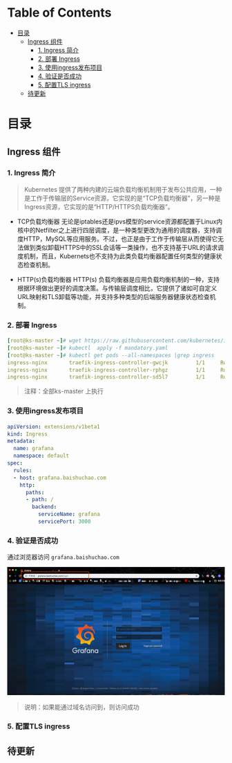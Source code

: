 Table of Contents
=================


<!-- TOC -->

- [目录](#目录)
    - [Ingress 组件](#ingress-组件)
        - [1. Ingress 简介](#1-ingress-简介)
        - [2. 部署 Ingress](#2-部署-ingress)
        - [3. 使用ingress发布项目](#3-使用ingress发布项目)
        - [4.  验证是否成功](#4--验证是否成功)
        - [5. 配置TLS ingress](#5-配置tls-ingress)
    - [待更新](#待更新)

<!-- /TOC -->


# 目录                                                                                                                                                                                                                                                                                                   　　　           
## Ingress 组件

### 1. Ingress 简介

> Kubernetes 提供了两种内建的云端负载均衡机制用于发布公共应用，一种是工作于传输层的Service资源，它实现的是“TCP负载均衡器”，另一种是Ingress资源，它实现的是“HTTP/HTTPS负载均衡器”。

- TCP负载均衡器
无论是iptables还是ipvs模型的service资源都配置于Linux内核中的Netfilter之上进行四层调度，是一种类型更改为通用的调度器，支持调度HTTP，MySQL等应用服务。不过，也正是由于工作于传输层从而使得它无法做到类似卸载HTTPS中的SSL会话等一类操作，也不支持基于URL的请求调度机制，而且，Kubernets也不支持为此类负载均衡器配置任何类型的健康状态检查机制。

- HTTP(s)负载均衡器
HTTP(s) 负载均衡器是应用负载均衡机制的一种，支持根据环境做出更好的调度决策。与传输层调度相比，它提供了诸如可自定义URL映射和TLS卸载等功能，并支持多种类型的后端服务器健康状态检查机制。


### 2. 部署 Ingress

```yaml
[root@ks-master ~]# wget https://raw.githubusercontent.com/kubernetes/ingress-nginx/master/deploy/mandatory.yaml
[root@ks-master ~]# kubectl  apply -f mandatory.yaml 
[root@ks-master ~]# kubectl get pods --all-namespaces |grep ingress
ingress-nginx       traefik-ingress-controller-gwcjk         1/1     Running   0         
ingress-nginx       traefik-ingress-controller-rphgz         1/1     Running   0         
ingress-nginx       traefik-ingress-controller-sd5l7         1/1     Running   0

```
> 注释：全部ks-master 上执行


### 3. 使用ingress发布项目

```yaml
apiVersion: extensions/v1beta1
kind: Ingress
metadata:
  name: grafana
  namespace: default
spec:
  rules:
  - host: grafana.baishuchao.com
    http:
      paths:
      - path: /
        backend:
          serviceName: grafana
          servicePort: 3000
```


### 4.  验证是否成功

通过浏览器访问 `grafana.baishuchao.com`

![](../images/grafana.png)


> 说明：如果能通过域名访问到，则访问成功

### 5. 配置TLS ingress

## 待更新
